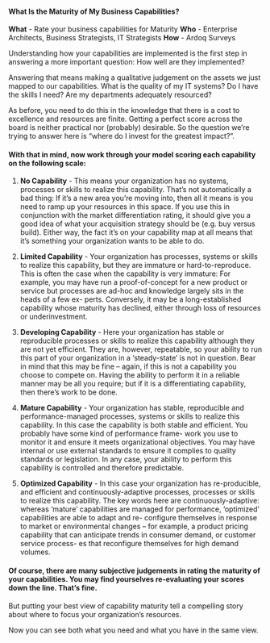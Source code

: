 #### What Is the Maturity of My Business Capabilities?

**What** - Rate your business capabilities for Maturity
**Who** - Enterprise Architects, Business Strategists, IT Strategists
**How** - Ardoq Surveys

Understanding how your capabilities are implemented is the first step in answering a more important question: How well are they implemented?

Answering that means making a qualitative judgement on the assets we just mapped to our capabilities. What is the quality of my IT systems? Do I have the skills I need? Are my departments adequately resourced?

As before, you need to do this in the knowledge that there is a cost to excellence and resources are finite. Getting a perfect score across the board is neither practical nor (probably) desirable. So the question we’re trying to answer here is “where do I invest for the greatest impact?”.

#### With that in mind, now work through your model scoring each capability on the following scale:

1. **No Capability** - This means your organization has no systems, processes or skills to realize this capability. That’s not automatically a bad thing: If it’s a new area you’re moving into, then all it means is you need to ramp up your resources in this space. If you use this in conjunction with the market differentiation rating, it should give you a good idea of what your acquisition strategy should be (e.g. buy versus build). Either way, the fact it’s on your capability map at all means that it’s something your organization wants to be able to do.

2. **Limited Capability** - Your organization has processes, systems or skills to realize this capability, but they are immature or hard-to-reproduce. This is often the case when the capability is very immature: For example, you may have run a proof-of-concept for a new product or service but processes are ad-hoc and knowledge largely sits in the heads of a few ex- perts. Conversely, it may be a long-established capability whose maturity has declined, either through loss of resources or underinvestment.

3. **Developing Capability** - Here your organization has stable or reproducible processes or skills to realize this capability although they are not yet efficient. They are, however, repeatable, so your ability to run this part of your organization in a ‘steady-state’ is not in question. Bear in mind that this may be fine – again, if this is not a capability you choose to compete on. Having the ability to perform it in a reliable manner may be all you require; but if it is a differentiating capability, then there’s work to be done.

4. **Mature Capability** - Your organization has stable, reproducible and performance-managed processes, systems or skills to realize this capability. In this case the capability is both stable and efficient. You probably have some kind of performance frame- work you use to monitor it and ensure it meets organizational objectives. You may have internal or use external standards to ensure it complies to quality standards or legislation. In any case, your ability to perform this capability is controlled and therefore predictable.

5. **Optimized Capability** - In this case your organization has re-producible, and efficient and continuously-adaptive processes, processes or skills to realize this capability. The key words here are continuously-adaptive: whereas ‘mature’ capabilities are managed for performance, ‘optimized’ capabilities are able to adapt and re- configure themselves in response to market or environmental changes – for example, a product pricing capability that can anticipate trends in consumer demand, or customer service process- es that reconfigure themselves for high demand volumes.

#### Of course, there are many subjective judgements in rating the maturity of your capabilities. You may find yourselves re-evaluating your scores down the line. That’s fine.

But putting your best view of capability maturity tell a compelling story about where to focus your organization’s resources.

Now you can see both what you need and what you have in the same view.

